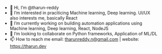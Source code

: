 - 👋 Hi, I’m @tharun-reddy
- 👀 I’m interested in praciticing Machine learning, Deep learning. UI/UX also interests me, basically React
- 🌱 I’m currently working on building automation applications using Machine learning, Deep learning, React, NodeJS
- 💞️ I’m looking to collaborate on Python frameworks, Application of ML/DL
- 📫 How to reach me email: tharunreddy.n@gmail.com | website: https://tharun.dev

<!---
tharun-reddy/tharun-reddy is a ✨ special ✨ repository because its `README.md` (this file) appears on your GitHub profile.
You can click the Preview link to take a look at your changes.
--->
